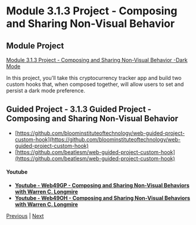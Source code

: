 #  Module 3.1.3 Project - Composing and Sharing Non-Visual Behavior

##  Module Project

[Module 3.1.3 Project - Composing and Sharing Non-Visual Behavior -Dark Mode](https://github.com/bloominstituteoftechnology/web-module-project-custom-hook)

In this project, you'll take this cryptocurrency tracker app and build two custom hooks that, when composed together, will allow users to set and persist a dark mode preference.


## Guided Project - 3.1.3 Guided Project - Composing and Sharing Non-Visual Behavior

-   [https://github.com/bloominstituteoftechnology/web-guided-project-custom-hook](https://github.com/bloominstituteoftechnology/web-guided-project-custom-hook)
-   [https://github.com/beatlesm/web-guided-project-custom-hook](https://github.com/beatlesm/web-guided-project-custom-hook)

#### Youtube

-   **[Youtube - Web49GP - Composing and Sharing Non-Visual Behaviors with Warren C. Longmire](https://youtu.be/GHgSdZb_rOQ)**
-   **[Youtube - Web49OH - Composing and Sharing Non-Visual Behaviors with Warren C. Longmire](https://www.dropbox.com/home/LambdaSchool/U3-W49/W3.1/12012021)**



[Previous](./Object_3.md) | [Next](./QA.md)